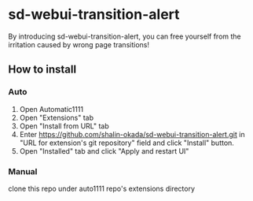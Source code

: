 # sd-webui-transition-alert

By introducing sd-webui-transition-alert, you can free yourself from the irritation caused by wrong page transitions!

## How to install

### Auto

1. Open Automatic1111
2. Open "Extensions" tab
3. Open "Install from URL" tab
4. Enter https://github.com/shalin-okada/sd-webui-transition-alert.git in "URL for extension's git repository" field and click "Install" button.
5. Open "Installed" tab and click "Apply and restart UI"

### Manual

clone this repo under auto1111 repo's extensions directory
